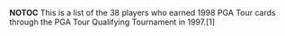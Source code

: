 __NOTOC__ This is a list of the 38 players who earned 1998 PGA Tour cards through the PGA Tour Qualifying Tournament in 1997.[1]
